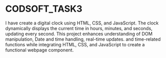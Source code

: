 # CODSOFT_TASK3
I have create  a digital clock using HTML, CSS, and JavaScript. The clock dynamically displays the current time in hours, minutes, and seconds, updating every second. This project enhances understanding of DOM manipulation, Date and time handling, real-time updates. and time-related functions while integrating HTML, CSS, and JavaScript to create a functional webpage component.

